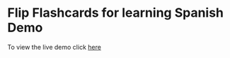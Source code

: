 # Flip Flashcards for learning Spanish Demo

To view the live demo click [here](http://flashcards.luishernandez.xyz)

